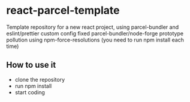 # react-parcel-template
Template repository for a new react project, using parcel-bundler and eslint/prettier custom config
fixed parcel-bundler/node-forge prototype pollution using npm-force-resolutions (you need to run npm install each time)

## How to use it

* clone the repository
* run npm install
* start coding
